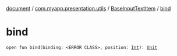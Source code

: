 [document](../../index.md) / [com.myapp.presentation.utils](../index.md) / [BaseInputTextItem](index.md) / [bind](./bind.md)

# bind

`open fun bind(binding: <ERROR CLASS>, position: `[`Int`](https://kotlinlang.org/api/latest/jvm/stdlib/kotlin/-int/index.html)`): `[`Unit`](https://kotlinlang.org/api/latest/jvm/stdlib/kotlin/-unit/index.html)